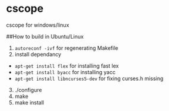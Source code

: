 # cscope
cscope for windows/linux

##How to build in Ubuntu/Linux
1. `autoreconf -ivf` for regenerating Makefile
2. install dependancy
-   `apt-get install flex` for installing fast lex
-   `apt-get install byacc` for installing yacc
-   `apt-get install libncurses5-dev` for fixing curses.h missing
3. ./configure
4. make
5. make install
